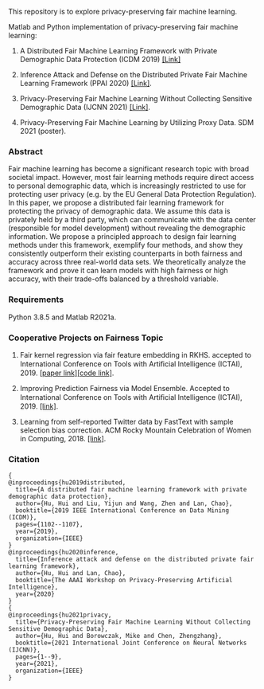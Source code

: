 This repository is to explore privacy-preserving fair machine learning.

Matlab and Python implementation of privacy-preserving fair machine learning:

1. A Distributed Fair Machine Learning Framework with Private Demographic Data Protection (ICDM 2019) [[Link]](https://arxiv.org/abs/1909.08081) 

2. Inference Attack and Defense on the Distributed Private Fair Machine Learning Framework (PPAI 2020) [[Link]](https://www2.isye.gatech.edu/~fferdinando3/cfp/PPAI20/papers/paper_26.pdf).

3. Privacy-Preserving Fair Machine Learning Without Collecting Sensitive Demographic Data (IJCNN 2021) [[Link]](https://www.researchgate.net/publication/354713144_Privacy-Preserving_Fair_Machine_Learning_Without_Collecting_Sensitive_Demographic_Data).

4. Privacy-Preserving Fair Machine Learning by Utilizing Proxy Data. SDM 2021 (poster).


### Abstract
Fair machine learning has become a significant research topic with broad societal impact. However, most fair learning methods require direct access to personal demographic
data, which is increasingly restricted to use for protecting user privacy (e.g. by the EU General Data Protection Regulation). In this paper, we propose a distributed fair learning framework for protecting the privacy of demographic data. We assume this data is privately held by a third party, which can communicate with the data center (responsible for model development) without revealing the demographic information. We propose a principled approach to design fair learning methods under this framework, exemplify four methods, and show they consistently outperform their existing counterparts in both fairness and accuracy across three real-world data sets. We theoretically analyze the framework and prove it can learn models with high fairness or high accuracy, with their trade-offs balanced by a threshold variable.

### Requirements

Python 3.8.5 and Matlab R2021a.

### Cooperative Projects on Fairness Topic
1. Fair kernel regression via fair feature embedding in RKHS. accepted to International Conference on Tools with Artiﬁcial Intelligence (ICTAI), 2019.
[[paper link]](https://arxiv.org/abs/1907.02242)[[code link]](https://github.com/aokray/FFE).

2. Improving Prediction Fairness via Model Ensemble. Accepted to International Conference on Tools with Artiﬁcial Intelligence (ICTAI), 2019. 
[[link]](https://ieeexplore.ieee.org/abstract/document/8995403).

3. Learning from self-reported Twitter data by FastText with sample selection bias correction. ACM Rocky Mountain Celebration of Women in Computing, 2018. [[link]](https://github.com/HuiHu1/Cooperative-Projects-on-Fairness-Topic/blob/main/Learning%20from%20self-reported%20Twitter%20data%20by%20FastText%20with%20sample%20selection%20bias%20correction.pdf).

### Citation

```
{
@inproceedings{hu2019distributed,
  title={A distributed fair machine learning framework with private demographic data protection},
  author={Hu, Hui and Liu, Yijun and Wang, Zhen and Lan, Chao},
  booktitle={2019 IEEE International Conference on Data Mining (ICDM)},
  pages={1102--1107},
  year={2019},
  organization={IEEE}
}
@inproceedings{hu2020inference,
  title={Inference attack and defense on the distributed private fair learning framework},
  author={Hu, Hui and Lan, Chao},
  booktitle={The AAAI Workshop on Privacy-Preserving Artificial Intelligence},
  year={2020}
}
{
@inproceedings{hu2021privacy,
  title={Privacy-Preserving Fair Machine Learning Without Collecting Sensitive Demographic Data},
  author={Hu, Hui and Borowczak, Mike and Chen, Zhengzhang},
  booktitle={2021 International Joint Conference on Neural Networks (IJCNN)},
  pages={1--9},
  year={2021},
  organization={IEEE}
}
```
